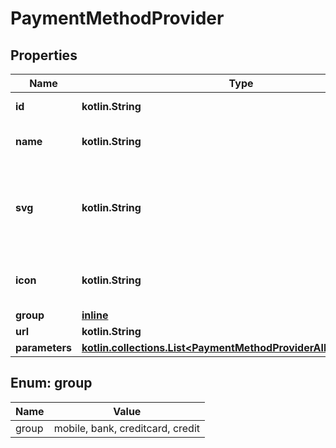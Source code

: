 
# PaymentMethodProvider

## Properties
Name | Type | Description | Notes
------------ | ------------- | ------------- | -------------
**id** | **kotlin.String** | ID of the provider | 
**name** | **kotlin.String** | Display name of the payment method | 
**svg** | **kotlin.String** | URL to payment method SVG icon (recommended to be used instead if PNG) | 
**icon** | **kotlin.String** | URL to payment method PNG icon | 
**group** | [**inline**](#Group) |  | 
**url** | **kotlin.String** | Form action url | 
**parameters** | [**kotlin.collections.List&lt;PaymentMethodProviderAllOfParameters&gt;**](PaymentMethodProviderAllOfParameters.md) |  | 


<a id="Group"></a>
## Enum: group
Name | Value
---- | -----
group | mobile, bank, creditcard, credit



